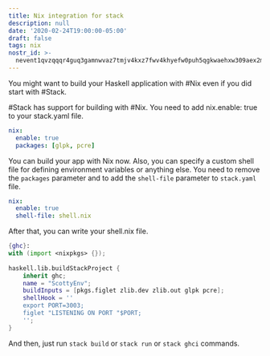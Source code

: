 ```yaml
---
title: Nix integration for stack
description: null
date: '2020-02-24T19:00:00-05:00'
draft: false
tags: nix
nostr_id: >-
  nevent1qvzqqqr4guq3gamnwvaz7tmjv4kxz7fwv4khyefw0puh5qgkwaehxw309aex2mrp0yhxummnw3ezucnpdejqz9rhwden5te0wfjkccte9ejxzmt4wvhxjmcprpmhxue69uhhyetvv9ujuumwdae8gtnnda3kjctvqyxhwumn8ghj7mn0wvhxcmmvqyt8wumn8ghj7un9d3shjtnswf5k6ctv9ehx2aqppamhxue69uhkummnw3ezumt0d5q3vamnwvaz7tmjv4kxz7fwdehhxtnnda3kjctvqyd8wumn8ghj7ctjw35kxmr9wvhxcctev4erxtnwv4mhxqg7waehxw309akkcuewv94kgetwd9azuetyw5h8gu30dehhxarjqqs076v3ljz50hnnt7s6cytk97v7lvakjarkrg7jyk5mrdzqvpxw3rgxqz2vs
---
```



You might want to build your Haskell application with #Nix even if you did start with #Stack.

#Stack has support for building with #Nix. You need to add nix.enable: true to your stack.yaml file.
<!--more-->
```yaml
nix:
  enable: true
  packages: [glpk, pcre]
```

You can build your app with Nix now. Also, you can specify a custom shell file for defining environment variables or anything else. You need to remove the `packages` parameter and to add the `shell-file` parameter to `stack.yaml` file.

```yaml
nix:
  enable: true
  shell-file: shell.nix 
```

After that, you can write your shell.nix file. 

```nix
{ghc}:
with (import <nixpkgs> {});
 
haskell.lib.buildStackProject {
    inherit ghc;
    name = "ScottyEnv";
    buildInputs = [pkgs.figlet zlib.dev zlib.out glpk pcre];
    shellHook = ''
    export PORT=3003;
    figlet "LISTENING ON PORT "$PORT;
    '';
}
```

And then, just run `stack build` or `stack run` or `stack ghci` commands.

